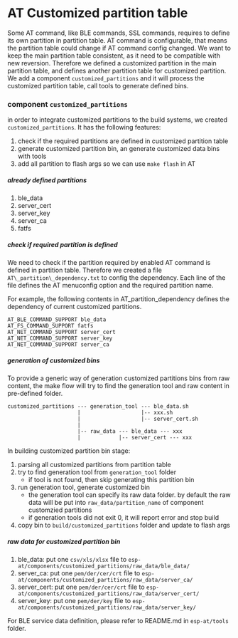 # AT Customized partition table

Some AT command, like BLE commands, SSL commands, requires to define its own partition in partition table.
AT command is configurable, that means the partition table could change if AT command config changed.
We want to keep the main partition table consistent, as it need to be compatible with new reversion.
Therefore we defined a customized partition in the main partition table, and defines another partition table for customized partition.
We add a component `customized_partitions` and it will process the customized partition table, call tools to generate defined bins.

### component `customized_partitions`

in order to integrate customized partitions to the build systems, we created `customized_partitions`. It has the following features:

1. check if the required partitions are defined in customized partition table
2. generate customized partition bin, an generate customized data bins with tools
3. add all partition to flash args so we can use `make flash` in AT

##### already defined partitions
1. ble_data
2. server_cert
3. server_key
4. server_ca
5. fatfs

##### check if required partition is defined
We need to check if the partition required by enabled AT command is defined in partition table. Therefore we created a file `AT\_partition\_dependency.txt` to config the dependency. Each line of the file defines the AT menuconfig option and the required partition name.

For example, the following contents in AT\_partition\_dependency defines the dependency of current customized partitions.

```
AT_BLE_COMMAND_SUPPORT ble_data
AT_FS_COMMAND_SUPPORT fatfs
AT_NET_COMMAND_SUPPORT server_cert
AT_NET_COMMAND_SUPPORT server_key
AT_NET_COMMAND_SUPPORT server_ca
```

##### generation of customized bins
To provide a generic way of generation customized partitions bins from raw content, the make flow will try to find the generation tool and raw content in pre-defined folder.

```
customized_partitions --- generation_tool --- ble_data.sh
                      |                   |-- xxx.sh
                      |                   |-- server_cert.sh
                      |
                      |-- raw_data --- ble_data --- xxx
                      |            |-- server_cert --- xxx
```

In building customized partition bin stage:

1. parsing all customized partitions from partition table
2. try to find generation tool from `generation_tool` folder
    * if tool is not found, then skip generating this partition bin
3. run generation tool, generate customized bin
    * the generation tool can specify its raw data folder. by default the raw data will be put into `raw_data/partition_name` of component customzied partitions
    * if generation tools did not exit 0, it will report error and stop build
4. copy bin to `build/customized_partitions` folder and update to flash args

##### raw data for customized partition bin

1. ble_data: put one `csv/xls/xlsx` file to `esp-at/components/customized_partitions/raw_data/ble_data/`
2. server_ca: put one `pem/der/cer/crt` file to `esp-at/components/customized_partitions/raw_data/server_ca/`
3. server_cert: put one `pem/der/cer/crt` file to `esp-at/components/customized_partitions/raw_data/server_cert/`
4. server_key: put one `pem/der/key` file to `esp-at/components/customized_partitions/raw_data/server_key/`

For BLE service data definition, please refer to README.md in `esp-at/tools` folder.
